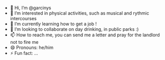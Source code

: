 - 👋 Hi, I’m @garcinys
- 👀 I’m interested in physical activities, such as musical and rythmic intercourses
- 🌱 I’m currently learning how to get a job !
- 💞️ I’m looking to collaborate on day drinking, in public parks :)
- 📫 How to reach me, you can send me a letter and pray for the landlord not to fire me
- 😄 Pronouns: he/him
- ⚡ Fun fact: ...

<!---
garcinys/garcinys is a ✨ special ✨ repository because its `README.md` (this file) appears on your GitHub profile.
You can click the Preview link to take a look at your changes.
--->
